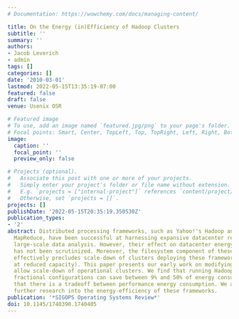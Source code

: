 ```yaml
---
# Documentation: https://wowchemy.com/docs/managing-content/

title: On the Energy (in)Efficiency of Hadoop Clusters
subtitle: ''
summary: ''
authors:
- Jacob Leverich
- admin
tags: []
categories: []
date: '2010-03-01'
lastmod: 2022-05-15T13:35:19-07:00
featured: false
draft: false
venue: Usenix OSR

# Featured image
# To use, add an image named `featured.jpg/png` to your page's folder.
# Focal points: Smart, Center, TopLeft, Top, TopRight, Left, Right, BottomLeft, Bottom, BottomRight.
image:
  caption: ''
  focal_point: ''
  preview_only: false

# Projects (optional).
#   Associate this post with one or more of your projects.
#   Simply enter your project's folder or file name without extension.
#   E.g. `projects = ["internal-project"]` references `content/project/deep-learning/index.md`.
#   Otherwise, set `projects = []`.
projects: []
publishDate: '2022-05-15T20:35:19.350530Z'
publication_types:
- '2'
abstract: Distributed processing frameworks, such as Yahoo!'s Hadoop and Google's
  MapReduce, have been successful at harnessing expansive datacenter resources for
  large-scale data analysis. However, their effect on datacenter energy efficiency
  has not been scrutinized. Moreover, the filesystem component of these frameworks
  effectively precludes scale-down of clusters deploying these frameworks (i.e. operating
  at reduced capacity). This paper presents our early work on modifying Hadoop to
  allow scale-down of operational clusters. We find that running Hadoop clusters in
  fractional configurations can save between 9% and 50% of energy consumption, and
  that there is a tradeoff between performance energy consumption. We also outline
  further research into the energy-efficiency of these frameworks.
publication: '*SIGOPS Operating Systems Review*'
doi: 10.1145/1740390.1740405
---
```

